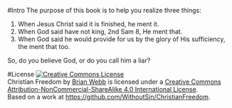 #Intro
The purpose of this book is to help you realize three things:
1. When Jesus Christ said it is finished, he ment it.
2. When God said have not king, 2nd Sam 8, He ment that.
3. When God said he would provide for us by the glory of His sufficiency, the ment that too.

So, do you believe God, or do you call him a liar?

#License
<a rel="license" href="http://creativecommons.org/licenses/by-nc-sa/4.0/"><img alt="Creative Commons License" style="border-width:0" src="https://i.creativecommons.org/l/by-nc-sa/4.0/88x31.png" /></a><br /><span xmlns:dct="http://purl.org/dc/terms/" property="dct:title">Christian Freedom</span> by <a xmlns:cc="http://creativecommons.org/ns#" href="http://withoutsin.org" property="cc:attributionName" rel="cc:attributionURL">Brian Webb</a> is licensed under a <a rel="license" href="http://creativecommons.org/licenses/by-nc-sa/4.0/">Creative Commons Attribution-NonCommercial-ShareAlike 4.0 International License</a>.<br />Based on a work at <a xmlns:dct="http://purl.org/dc/terms/" href="https://github.com/WithoutSin/ChristianFreedom" rel="dct:source">https://github.com/WithoutSin/ChristianFreedom</a>.
